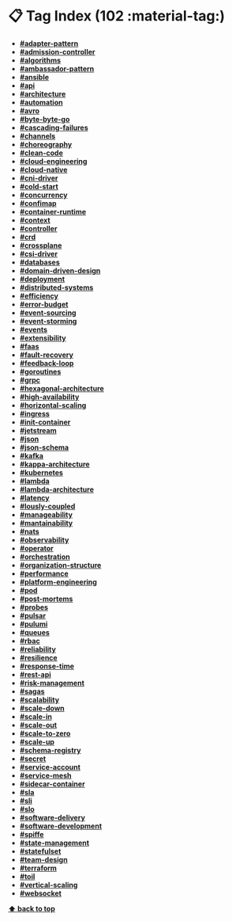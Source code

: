 [//]: # (Auto generated file from templates)

# :clipboard: Tag Index (102 :material-tag:)

- [**#adapter-pattern**]()
- [**#admission-controller**]()
- [**#algorithms**]()
- [**#ambassador-pattern**]()
- [**#ansible**]()
- [**#api**]()
- [**#architecture**]()
- [**#automation**]()
- [**#avro**]()
- [**#byte-byte-go**](https://blog.bytebytego.com/)
- [**#cascading-failures**]()
- [**#channels**](https://go101.org/article/channel.html)
- [**#choreography**]()
- [**#clean-code**]()
- [**#cloud-engineering**]()
- [**#cloud-native**](https://aws.amazon.com/what-is/cloud-native/)
- [**#cni-driver**]()
- [**#cold-start**]()
- [**#concurrency**](https://en.wikipedia.org/wiki/Concurrency_(computer_science))
- [**#confimap**]()
- [**#container-runtime**]()
- [**#context**](https://medium.com/@jamal.kaksouri/the-complete-guide-to-context-in-golang-efficient-concurrency-management-43d722f6eaea)
- [**#controller**]()
- [**#crd**]()
- [**#crossplane**]()
- [**#csi-driver**]()
- [**#databases**]()
- [**#domain-driven-design**]()
- [**#deployment**]()
- [**#distributed-systems**](https://www.atlassian.com/microservices/microservices-architecture/distributed-architecture)
- [**#efficiency**]()
- [**#error-budget**]()
- [**#event-sourcing**]()
- [**#event-storming**]()
- [**#events**]()
- [**#extensibility**]()
- [**#faas**](https://en.wikipedia.org/wiki/Function_as_a_service)
- [**#fault-recovery**]()
- [**#feedback-loop**]()
- [**#goroutines**](https://www.educative.io/answers/what-is-a-goroutine)
- [**#grpc**]()
- [**#hexagonal-architecture**]()
- [**#high-availability**]()
- [**#horizontal-scaling**]()
- [**#ingress**]()
- [**#init-container**]()
- [**#jetstream**]()
- [**#json**]()
- [**#json-schema**]()
- [**#kafka**]()
- [**#kappa-architecture**]()
- [**#kubernetes**](https://kubernetes.io/)
- [**#lambda**]()
- [**#lambda-architecture**]()
- [**#latency**]()
- [**#lously-coupled**]()
- [**#manageability**]()
- [**#mantainability**]()
- [**#nats**]()
- [**#observability**]()
- [**#operator**]()
- [**#orchestration**]()
- [**#organization-structure**]()
- [**#performance**]()
- [**#platform-engineering**]()
- [**#pod**]()
- [**#post-mortems**]()
- [**#probes**]()
- [**#pulsar**]()
- [**#pulumi**]()
- [**#queues**]()
- [**#rbac**]()
- [**#reliability**]()
- [**#resilience**]()
- [**#response-time**]()
- [**#rest-api**]()
- [**#risk-management**]()
- [**#sagas**]()
- [**#scalability**](https://en.wikipedia.org/wiki/Scalability)
- [**#scale-down**]()
- [**#scale-in**]()
- [**#scale-out**]()
- [**#scale-to-zero**]()
- [**#scale-up**]()
- [**#schema-registry**]()
- [**#secret**]()
- [**#service-account**]()
- [**#service-mesh**]()
- [**#sidecar-container**]()
- [**#sla**]()
- [**#sli**]()
- [**#slo**]()
- [**#software-delivery**]()
- [**#software-development**](https://en.wikipedia.org/wiki/Software_development)
- [**#spiffe**]()
- [**#state-management**]()
- [**#statefulset**]()
- [**#team-design**]()
- [**#terraform**]()
- [**#toil**]()
- [**#vertical-scaling**]()
- [**#websocket**]()



[**⬆ back to top**](#tag-index-102)
